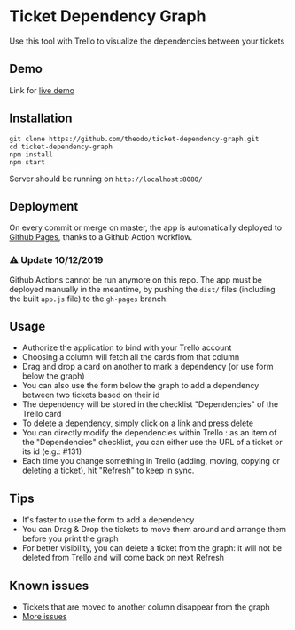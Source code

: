 # Ticket Dependency Graph

Use this tool with Trello to visualize the dependencies between your tickets

## Demo

Link for [live demo](https://theodo.github.io/ticket-dependency-graph/)

## Installation

```
git clone https://github.com/theodo/ticket-dependency-graph.git
cd ticket-dependency-graph
npm install
npm start
```

Server should be running on `http://localhost:8080/`

## Deployment

On every commit or merge on master, the app is automatically deployed to [Github Pages](https://theodo.github.io/ticket-dependency-graph/), thanks to a Github Action workflow.

### :warning: Update 10/12/2019

Github Actions cannot be run anymore on this repo. The app must be deployed manually in the meantime, by pushing the `dist/` files (including the built `app.js` file) to the `gh-pages` branch.

## Usage

- Authorize the application to bind with your Trello account
- Choosing a column will fetch all the cards from that column
- Drag and drop a card on another to mark a dependency (or use form below the graph)
- You can also use the form below the graph to add a dependency between two tickets based on their id
- The dependency will be stored in the checklist "Dependencies" of the Trello card
- To delete a dependency, simply click on a link and press delete
- You can directly modify the dependencies within Trello : as an item of the "Dependencies" checklist, you can either use the URL of a ticket or its id (e.g.: #131)
- Each time you change something in Trello (adding, moving, copying or deleting a ticket), hit "Refresh" to keep in sync.

## Tips

- It's faster to use the form to add a dependency
- You can Drag & Drop the tickets to move them around and arrange them before you print the graph
- For better visibility, you can delete a ticket from the graph: it will not be deleted from Trello and will come back on next Refresh

## Known issues

- Tickets that are moved to another column disappear from the graph
- [More issues](https://github.com/Varal7/ticket-dependency-graph/issues)
